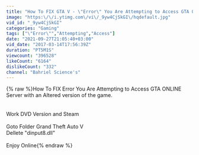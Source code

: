 ```yaml
---
title: "How To FIX GTA V - \"Error\" You Are Attempting to Access GTA ONLINE Server with an Altered version\""
image: "https:\/\/i.ytimg.com\/vi\/_9yw4CjSkGI\/hqdefault.jpg"
vid_id: "_9yw4CjSkGI"
categories: "Gaming"
tags: ["\"Error\"","Attempting","Access"]
date: "2021-09-27T21:05:40+03:00"
vid_date: "2017-03-14T17:56:39Z"
duration: "PT5M1S"
viewcount: "396528"
likeCount: "6164"
dislikeCount: "332"
channel: "Bahriel Science's"
---
```

{% raw %}How To FIX Error You Are Attempting to Access GTA ONLINE Server with an Altered version of the game. <br /><br /><br />Work DVD Version and Steam <br /><br />Goto Folder Grand Theft Auto V<br />Dellete &quot;dinput8.dll&quot;<br /><br />Enjoy Online{% endraw %}
